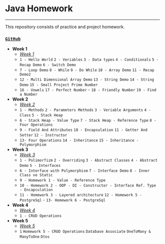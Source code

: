 # Java Homework
---
This repository consists of practice and project homework.

### [`GitHub`](https://github.com/huseyinidin/KodlamaioHomeWork)
 - **Week 1**
	 - [*Week 1*](https://github.com/huseyinidin/KodlamaioHomeWork/tree/main/week1)
	 - `1 - Hello World` `2 - Veriables` `3 - Data types` `4 - Conditionals` `5 - Recap Demo` `6 - Switch Demo` 
	 - `7 - Loop Demo` `8 - While` `9 - Do While` `10 - Array Demo` `11 - Recap Demo2`
	 - `12 - Multi Dimensional Array Demo` `13 - String Demo` `14 - String Demo` `15 - Small Project Prime Number`
	 - `16 - Vowels` `17 - Perfect Number` - `18 - Friendly Number` `19 - Find a Number`
 - **Week 2**
	 - [*Week 2*](https://github.com/huseyinidin/KodlamaioHomeWork/tree/main/week2)
	 - `1 - Methods` `2 - Parameters Methods` `3 - Veriable Arguments` `4 - Class` `5 - Stack Heap` 
	 - `6 - Stack Heap - Value Type` `7 - Stack Heap - Reference Type` `8 - Four Operations` 
	 - `9 - Field And Attributes` `10 - Encapsulation` `11 - Getter And Setter` `12 - Instructor` 
	 - `13- Four Operations` `14 - Inheritance` `15 - Inheritance - Polymorphism`
 - **Week 3**
	 - [*Week 3*](https://github.com/huseyinidin/KodlamaioHomeWork/tree/main/week3)
	 - `1 - Polimorfizm` `2 - Overriding` `3 - Abstract Classes` `4 - Abstract Demo` `5 - Interfaces` 
	 - `6 - Interface with Polymorphism` `7 - Interface Demo` `8 - Inner Class ve Static` 
	 - `9 - Homework 1 - Value - Reference Type`
	 - `10 - Homework 2 - OOP - DI - Constructor - Interface Ref. Type - Encapculation` 
	 - `11 - Homework 3 - Layered architecture` `12 - Homework 5 - PostgreSql`  - `13- Homework 6 - PostgreSql`
 - **Week 4**
	 - [*Week 4*](https://github.com/huseyinidin/KodlamaioHomeWork/tree/main/week4)
	 - `1 - CRUD Operations`
 - **Week 5**
	 - [*Week 5*](https://github.com/huseyinidin/KodlamaioHomeWork/tree/main/week5)
 	 - `1` `Homework 5 - CRUD Operations` `Database Associate` `OneToMany & ManyToOne` `Dtos`